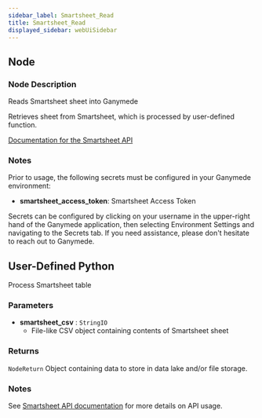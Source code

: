 ```yaml
---
sidebar_label: Smartsheet_Read
title: Smartsheet_Read
displayed_sidebar: webUiSidebar
---
```


## Node

### Node Description

Reads Smartsheet sheet into Ganymede

Retrieves sheet from Smartsheet, which is processed by user-defined function.

[Documentation for the Smartsheet API](https://smartsheet.redoc.ly/)

### Notes

Prior to usage, the following secrets must be configured in your Ganymede environment:
- **smartsheet_access_token**: Smartsheet Access Token

Secrets can be configured by clicking on your username in the upper-right hand of the Ganymede
application, then selecting Environment Settings and navigating to the Secrets tab.  If you need
assistance, please don't hesitate to reach out to Ganymede.

## User-Defined Python

Process Smartsheet table

### Parameters

- **smartsheet_csv** : `StringIO`
    - File-like CSV object containing contents of Smartsheet sheet

### Returns

`NodeReturn`
Object containing data to store in data lake and/or file storage.

### Notes

See [Smartsheet API documentation](https://smartsheet.redoc.ly/) for more details on API usage.